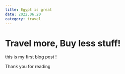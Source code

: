 ```yaml
---
title: Egypt is great
date: 2022.06.20
category: travel
---
```


# Travel more, Buy less stuff!

this is my first blog post !

Thank you for reading

